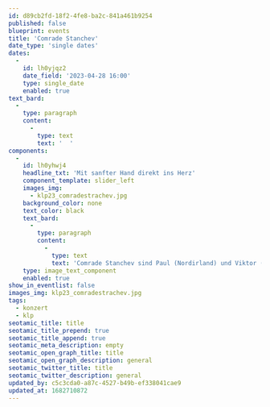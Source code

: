 ```yaml
---
id: d89cb2fd-18f2-4fe8-ba2c-841a461b9254
published: false
blueprint: events
title: 'Comrade Stanchev'
date_type: 'single dates'
dates:
  -
    id: lh0yjqz2
    date_field: '2023-04-28 16:00'
    type: single_date
    enabled: true
text_bard:
  -
    type: paragraph
    content:
      -
        type: text
        text: '  '
components:
  -
    id: lh0yhwj4
    headline_txt: 'Mit sanfter Hand direkt ins Herz'
    component_template: slider_left
    images_img:
      - klp23_comradestrachev.jpg
    background_color: none
    text_color: black
    text_bard:
      -
        type: paragraph
        content:
          -
            type: text
            text: 'Comrade Stanchev sind Paul (Nordirland) und Viktor (Bulgarien). Die beiden Singer-Songwriter erzählen in ihren englischen und teilweise bulgarischen Liedern von zwischenmenschlichen Beziehungen, Seelenreisen und Naturverbundenheit.'
    type: image_text_component
    enabled: true
show_in_eventlist: false
images_img: klp23_comradestrachev.jpg
tags:
  - konzert
  - klp
seotamic_title: title
seotamic_title_prepend: true
seotamic_title_append: true
seotamic_meta_description: empty
seotamic_open_graph_title: title
seotamic_open_graph_description: general
seotamic_twitter_title: title
seotamic_twitter_description: general
updated_by: c5c3cda0-a87c-4527-b49b-ef338041cae9
updated_at: 1682710872
---
```

